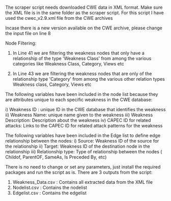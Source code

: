 The scraper script needs downloaded CWE data in XML format. Make sure the XML file is in the same folder as the scraper script.
For this script I have used the cwec_v2.9.xml file from the CWE archives

Incase there is a new version available on the CWE archive, please change the input file on line 8

Node Filtering: 

1. In Line 41 we are filtering the weakness nodes that only have a relationship of the type 'Weakness Class' from among the various categories like Weakness Class, Category, Views etc 

2. In Line 43 we are filtering the weakness nodes that are only of the relationship type 'Category' from among the various other relation types Weakness class, Category, Views etc 

The following variables have been included in the node list because they are attributes unique to each specific weakness in the CWE database:

i) Weakness ID : unique ID in the CWE database that identifies the weakness
ii) Weakness Name: unique name given to the weakness
iii) Weakness Description: Description about the weakness
iv) CAPEC ID for related attacks: Links to the CAPEC ID for related attack patterns for the weakness

The following variables have been included in the Edge  list to define edge relationship between the nodes:
i) Source: Weakness ID of the source for the relationship
ii) Target: Weakness ID of the destination node in the relationship
iii) Relationship type: Type of relationship between the nodes ( Childof, ParentOF, SameAs, Is Preceded By, etc)

There is no need to change or set any parameters, just install the required packages and run the script as is. 
There are 3 outputs from the script:
  1. Weakness_Data.csv : Contains all extracted data from the XML file
  2. Nodelist.csv : Contains the nodelist 
  3. Edgelist.csv : Contains the edgelist
